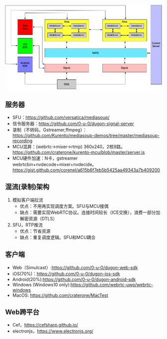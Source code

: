 ![](https://raw.githubusercontent.com/craterone/imgs/master/%E6%9E%B6%E6%9E%84.png)


## 服务器
- SFU：https://github.com/versatica/mediasoup/
- 信令服务器：https://github.com/0-u-0/dugon-signal-server
- 录制（不转码，Gstreamer,ffmpeg）：https://github.com/Kurento/mediasoup-demos/tree/master/mediasoup-recording
- MCU混屏：(webrtc->mixer->rtmp) 360x240，2核9路。https://github.com/craterone/kurento-mcu/blob/master/server.js
- MCU硬件加速：N卡，gstreamer webrtcbin+nvdecode+mixer+nvdecide。https://gist.github.com/corenel/a615b6f7eb5b5425aa49343a7b409200


## 混流(录制)架构
1. 模拟客户端拉流
    - 优点：不用再实现调度方案。SFU与MCU接偶
    - 缺点：需要实现WebRTC协议。连接时间较长（ICE交换），浪费一部分加解密资源（DTLS）
2. SFU，RTP推流
    - 优点：节省资源
    - 缺点：重复调度逻辑。SFU和MCU耦合


## 客户端
- Web（Simulcast）:https://github.com/0-u-0/dugon-web-sdk
- iOS(70%)：https://github.com/0-u-0/dugon-ios-sdk
- Android(20%):https://github.com/0-u-0/dugon-android-sdk
- Windows (Windows10 only):https://github.com/webrtc-uwp/webrtc-windows
- MacOS: https://github.com/craterone/MacTest

## Web跨平台

- Cef，https://cefsharp.github.io/
- electronjs，https://www.electronjs.org/
